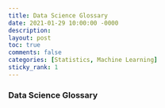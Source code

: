 ```yaml
---
title: Data Science Glossary
date: 2021-01-29 10:00:00 -0000
description: 
layout: post
toc: true
comments: false
categories: [Statistics, Machine Learning]
sticky_rank: 1
---
```


### Data Science Glossary